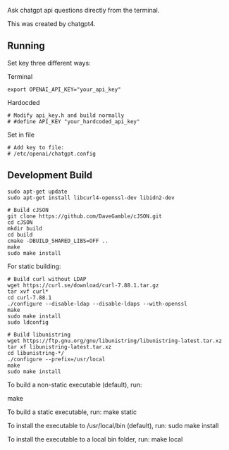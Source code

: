 Ask chatgpt api questions directly from the terminal.

This was created by chatgpt4.

## Running

Set key three different ways:

Terminal
```
export OPENAI_API_KEY="your_api_key"
```

Hardocded
```
# Modify api_key.h and build normally
# #define API_KEY "your_hardcoded_api_key"
```

Set in file
```
# Add key to file:
# /etc/openai/chatgpt.config
```

## Development Build

```
sudo apt-get update
sudo apt-get install libcurl4-openssl-dev libidn2-dev

# Build cJSON
git clone https://github.com/DaveGamble/cJSON.git
cd cJSON
mkdir build
cd build
cmake -DBUILD_SHARED_LIBS=OFF ..
make
sudo make install
```

For static building:
```
# Build curl without LDAP
wget https://curl.se/download/curl-7.88.1.tar.gz
tar xvf curl*
cd curl-7.88.1
./configure --disable-ldap --disable-ldaps --with-openssl
make
sudo make install
sudo ldconfig

# Build libunistring
wget https://ftp.gnu.org/gnu/libunistring/libunistring-latest.tar.xz
tar xf libunistring-latest.tar.xz
cd libunistring-*/
./configure --prefix=/usr/local
make
sudo make install
```

To build a non-static executable (default), run:

make

To build a static executable, run:
make static

To install the executable to /usr/local/bin (default), run:
sudo make install

To install the executable to a local bin folder, run:
make local